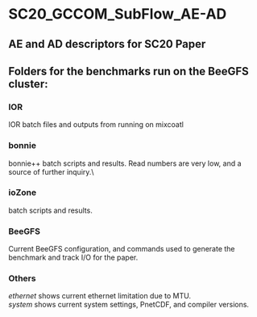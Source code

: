 # SC20_GCCOM_SubFlow_AE-AD
## AE and AD descriptors for SC20 Paper

## Folders for the benchmarks run on the BeeGFS cluster:
### IOR
IOR batch files and outputs from running on mixcoatl 

### bonnie
bonnie++ batch scripts and results. Read numbers are very low, and a source of further inquiry.\

### ioZone
batch scripts and results.

### BeeGFS
Current BeeGFS configuration, and commands used to generate the benchmark and track I/O for the paper.

### Others
*ethernet* shows current ethernet limitation due to MTU.  
*system* shows current system settings, PnetCDF, and compiler versions.

